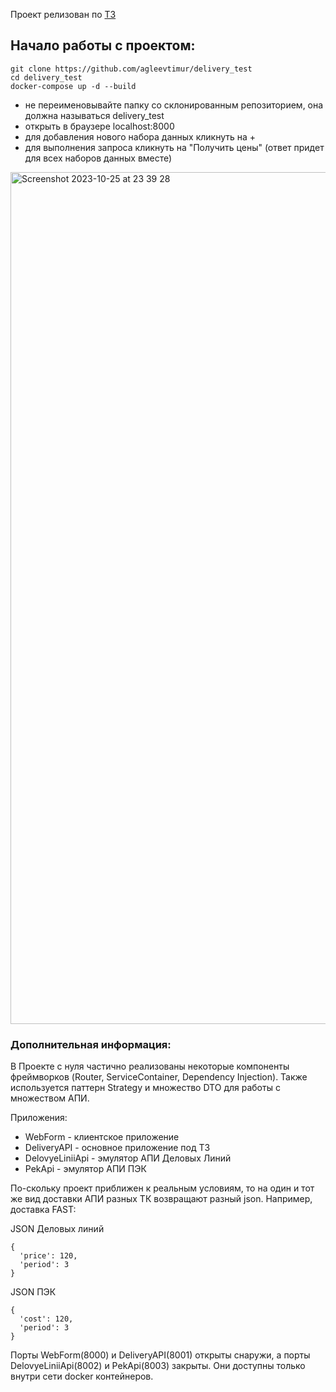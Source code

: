 Проект релизован по [ТЗ](https://docs.google.com/forms/d/e/1FAIpQLSfG56O-7vRWnDTrMDYN6pSH3nv5QH3GAf7lYXdkNY1zqYEuBQ/viewform)

## Начало работы с проектом:
```
git clone https://github.com/agleevtimur/delivery_test
cd delivery_test
docker-compose up -d --build
```
+ не переименовывайте папку со склонированным репозиторием, она должна называться delivery_test
+ открыть в браузере localhost:8000
+ для добавления нового набора данных кликнуть на +
+ для выполнения запроса кликнуть на "Получить цены" (ответ придет для всех наборов данных вместе)

<img width="1363" alt="Screenshot 2023-10-25 at 23 39 28" src="https://github.com/agleevtimur/delivery_test/assets/42980610/81b0277b-299f-4a25-9bd0-0147ded6cd41">


### Дополнительная информация:
В Проекте с нуля частично реализованы некоторые компоненты фреймворков (Router, ServiceContainer, Dependency Injection). Также используется паттерн Strategy и множество DTO для работы с множеством АПИ.

Приложения:
+ WebForm - клиентское приложение
+ DeliveryAPI - основное приложение под ТЗ
+ DelovyeLiniiApi - эмулятор АПИ Деловых Линий
+ PekApi - эмулятор АПИ ПЭК


По-скольку проект приближен к реальным условиям, то на один и тот же вид доставки АПИ разных ТК возвращают разный json. Например, доставка FAST:


JSON Деловых линий
```
{
  'price': 120,
  'period': 3
}
```


JSON ПЭК
```
{
  'cost': 120,
  'period': 3
}
```

Порты WebForm(8000) и DeliveryAPI(8001) открыты снаружи, а порты DelovyeLiniiApi(8002) и PekApi(8003) закрыты. Они доступны только внутри сети docker контейнеров.



